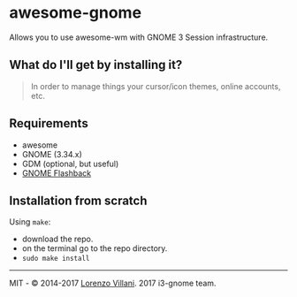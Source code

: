 # awesome-gnome 

Allows you to use awesome-wm with GNOME 3 Session infrastructure.


## What do I'll get by installing it?
> In order to manage things your cursor/icon themes, online accounts, etc.


## Requirements
* awesome
* GNOME (3.34.x)
* GDM (optional, but useful)
* [GNOME Flashback](https://github.com/i3-gnome/i3-gnome/wiki/Tips-&-Tricks#gnome-flashback)


## Installation from scratch
Using `make`:
* download the repo.
* on the terminal go to the repo directory.
* `sudo make install`

---
MIT - © 2014-2017 [Lorenzo Villani](https://github.com/lvillani). 2017 i3-gnome team.
